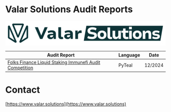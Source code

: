 # Valar Solutions Audit Reports

<div align="center">
  <img src="./valar-solutions-logo-wide-transparent-white.png"  />
</div>

| Audit Report    | Language | Date      |
| --------------------------------------------------------------------- | -------- | --------- |
| [Folks Finance Liquid Staking Immunefi Audit Competition](./reports/Folks-Finance-Liquid-Staking-Immunefi-Audit-Competition-12-2024.pdf) | PyTeal | 12/2024 |


# Contact
[https://www.valar.solutions](https://www.valar.solutions)